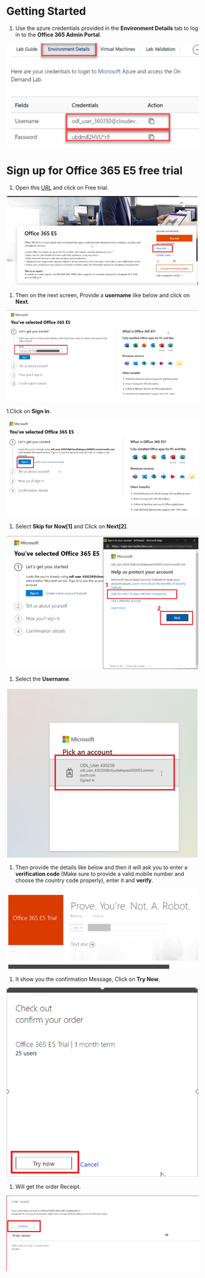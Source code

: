 # Getting Started

1. Use the azure credentials provided in the **Environment Details** tab to log in to the **Office 365 Admin Portal**.

![](Images/image.png)

# Sign up for Office 365 E5 free trial

1. Open this [URL](https://mcas-proxyweb.mcas.ms/certificate-checker?login=false&originalUrl=https%3A%2F%2Fgo.microsoft.com.mcas.ms%2Ffwlink%2Fp%2F%3FLinkID%3D698279%26clcid%3D0x4009%26culture%3Den-in%26country%3DIN) and click on Free trial.

![](Images/Ms900-01.png)

1. Then on the next screen, Provide a **username** like below and click on **Next**.

![](Images/Ms900-03.png)

1.Click on **Sign in**. 

![](Images/Ms900-02.png)

1. Select **Skip for Now[1]** and Click on **Next[2]**.

![](Images/Ms900-04.png)

1. Select the **Username**.

![](Images/Ms900-05.png)

1. Then provide the details like below and then it will ask you to enter a **verification code** (Make sure to provide a valid mobile number and choose the country code properly), enter it and **verify**.

![](Images/Ms900-06.png)

1. It show you the confirmation Message, Click on **Try Now**.

![](Images/Ms900-07.png)

1. Will get the order Receipt.

![](Images/Ms900-08.png)

